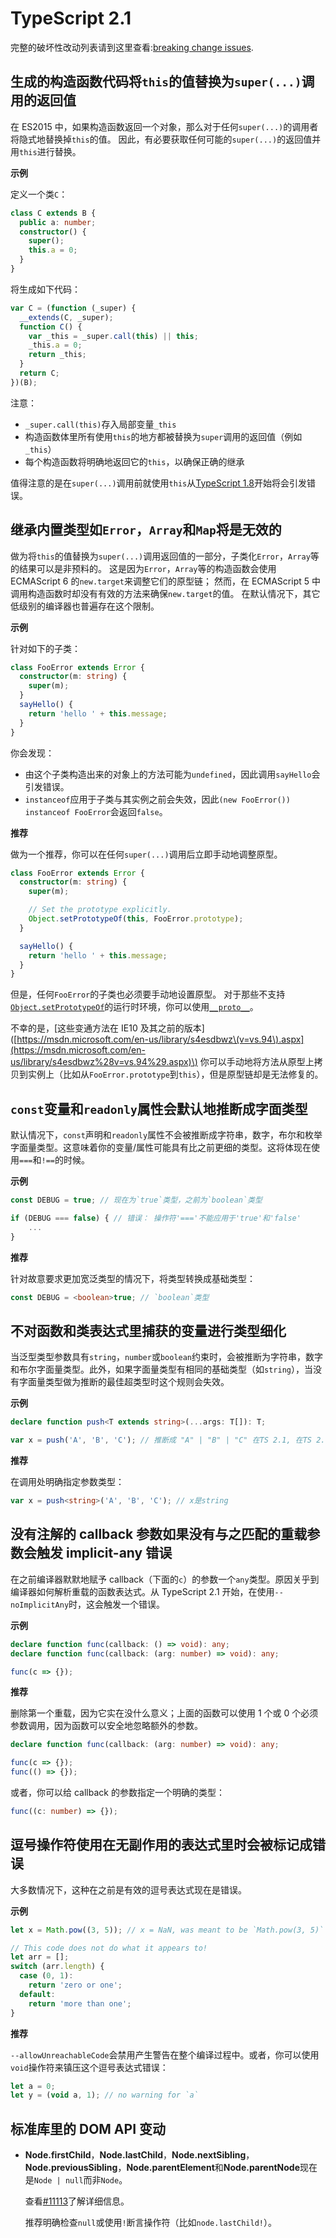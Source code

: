# TypeScript 2.1

完整的破坏性改动列表请到这里查看:[breaking change issues](https://github.com/Microsoft/TypeScript/issues?q=is%3Aissue+milestone%3A%22TypeScript+2.1%22+label%3A%22Breaking+Change%22+is%3Aclosed).

## 生成的构造函数代码将`this`的值替换为`super(...)`调用的返回值

在 ES2015 中，如果构造函数返回一个对象，那么对于任何`super(...)`的调用者将隐式地替换掉`this`的值。 因此，有必要获取任何可能的`super(...)`的返回值并用`this`进行替换。

**示例**

定义一个类`C`：

```typescript
class C extends B {
  public a: number;
  constructor() {
    super();
    this.a = 0;
  }
}
```

将生成如下代码：

```javascript
var C = (function (_super) {
  __extends(C, _super);
  function C() {
    var _this = _super.call(this) || this;
    _this.a = 0;
    return _this;
  }
  return C;
})(B);
```

注意：

- `_super.call(this)`存入局部变量`_this`
- 构造函数体里所有使用`this`的地方都被替换为`super`调用的返回值（例如`_this`）
- 每个构造函数将明确地返回它的`this`，以确保正确的继承

值得注意的是在`super(...)`调用前就使用`this`从[TypeScript 1.8](typescript-2.1.md#disallow-this-accessing-before-super-call)开始将会引发错误。

## 继承内置类型如`Error`，`Array`和`Map`将是无效的

做为将`this`的值替换为`super(...)`调用返回值的一部分，子类化`Error`，`Array`等的结果可以是非预料的。 这是因为`Error`，`Array`等的构造函数会使用 ECMAScript 6 的`new.target`来调整它们的原型链； 然而，在 ECMAScript 5 中调用构造函数时却没有有效的方法来确保`new.target`的值。 在默认情况下，其它低级别的编译器也普遍存在这个限制。

**示例**

针对如下的子类：

```typescript
class FooError extends Error {
  constructor(m: string) {
    super(m);
  }
  sayHello() {
    return 'hello ' + this.message;
  }
}
```

你会发现：

- 由这个子类构造出来的对象上的方法可能为`undefined`，因此调用`sayHello`会引发错误。
- `instanceof`应用于子类与其实例之前会失效，因此`(new FooError()) instanceof FooError`会返回`false`。

**推荐**

做为一个推荐，你可以在任何`super(...)`调用后立即手动地调整原型。

```typescript
class FooError extends Error {
  constructor(m: string) {
    super(m);

    // Set the prototype explicitly.
    Object.setPrototypeOf(this, FooError.prototype);
  }

  sayHello() {
    return 'hello ' + this.message;
  }
}
```

但是，任何`FooError`的子类也必须要手动地设置原型。 对于那些不支持[`Object.setPrototypeOf`](https://developer.mozilla.org/en-US/docs/Web/JavaScript/Reference/Global_Objects/Object/setPrototypeOf)的运行时环境，你可以使用[`__proto__`](https://developer.mozilla.org/en-US/docs/Web/JavaScript/Reference/Global_Objects/Object/proto)。

不幸的是，\[这些变通方法在 IE10 及其之前的版本\]\([https://msdn.microsoft.com/en-us/library/s4esdbwz\(v=vs.94\).aspx](https://msdn.microsoft.com/en-us/library/s4esdbwz%28v=vs.94%29.aspx)\) 你可以手动地将方法从原型上拷贝到实例上（比如从`FooError.prototype`到`this`），但是原型链却是无法修复的。

## `const`变量和`readonly`属性会默认地推断成字面类型

默认情况下，`const`声明和`readonly`属性不会被推断成字符串，数字，布尔和枚举字面量类型。这意味着你的变量/属性可能具有比之前更细的类型。这将体现在使用`===`和`!==`的时候。

**示例**

```typescript
const DEBUG = true; // 现在为`true`类型，之前为`boolean`类型

if (DEBUG === false) { // 错误： 操作符'==='不能应用于'true'和'false'
    ...
}
```

**推荐**

针对故意要求更加宽泛类型的情况下，将类型转换成基础类型：

```typescript
const DEBUG = <boolean>true; // `boolean`类型
```

## 不对函数和类表达式里捕获的变量进行类型细化

当泛型类型参数具有`string`，`number`或`boolean`约束时，会被推断为字符串，数字和布尔字面量类型。此外，如果字面量类型有相同的基础类型（如`string`），当没有字面量类型做为推断的最佳超类型时这个规则会失效。

**示例**

```typescript
declare function push<T extends string>(...args: T[]): T;

var x = push('A', 'B', 'C'); // 推断成 "A" | "B" | "C" 在TS 2.1, 在TS 2.0里为 string
```

**推荐**

在调用处明确指定参数类型：

```typescript
var x = push<string>('A', 'B', 'C'); // x是string
```

## 没有注解的 callback 参数如果没有与之匹配的重载参数会触发 implicit-any 错误

在之前编译器默默地赋予 callback（下面的`c`）的参数一个`any`类型。原因关乎到编译器如何解析重载的函数表达式。从 TypeScript 2.1 开始，在使用`--noImplicitAny`时，这会触发一个错误。

**示例**

```typescript
declare function func(callback: () => void): any;
declare function func(callback: (arg: number) => void): any;

func(c => {});
```

**推荐**

删除第一个重载，因为它实在没什么意义；上面的函数可以使用 1 个或 0 个必须参数调用，因为函数可以安全地忽略额外的参数。

```typescript
declare function func(callback: (arg: number) => void): any;

func(c => {});
func(() => {});
```

或者，你可以给 callback 的参数指定一个明确的类型：

```typescript
func((c: number) => {});
```

## 逗号操作符使用在无副作用的表达式里时会被标记成错误

大多数情况下，这种在之前是有效的逗号表达式现在是错误。

**示例**

```typescript
let x = Math.pow((3, 5)); // x = NaN, was meant to be `Math.pow(3, 5)`

// This code does not do what it appears to!
let arr = [];
switch (arr.length) {
  case (0, 1):
    return 'zero or one';
  default:
    return 'more than one';
}
```

**推荐**

`--allowUnreachableCode`会禁用产生警告在整个编译过程中。或者，你可以使用`void`操作符来镇压这个逗号表达式错误：

```typescript
let a = 0;
let y = (void a, 1); // no warning for `a`
```

## 标准库里的 DOM API 变动

- **Node.firstChild**，**Node.lastChild**，**Node.nextSibling**，**Node.previousSibling**，**Node.parentElement**和**Node.parentNode**现在是`Node | null`而非`Node`。

  查看[\#11113](https://github.com/Microsoft/TypeScript/issues/11113)了解详细信息。

  推荐明确检查`null`或使用`!`断言操作符（比如`node.lastChild!`）。
